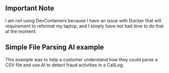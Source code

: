 ## Important Note
I am not using DevContainers because I have an issue with Docker that will requirement to reformat my laptop, and I simply have not had time to do that at the moment.

## Simple File Parsing AI example
This example was to help a customer understand how they could parse a CSV file and use AI to detect fraud activities in a CallLog.   
